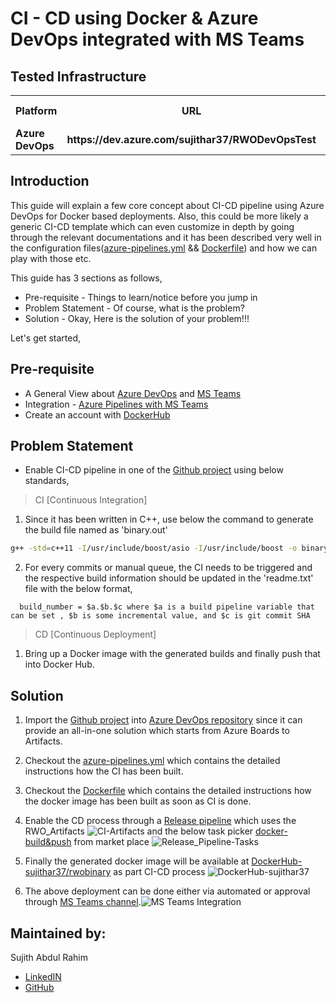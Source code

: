
# CI - CD using Docker & Azure DevOps integrated with MS Teams

## Tested Infrastructure

<table class="tg">
  <tr>
    <th class="tg-yw4l"><b>Platform</b></th>
    <th class="tg-yw4l"><b>URL</b></th>
    <th class="tg-yw4l"><b>Reading Time</b></th>
    
  </tr>
  <tr>
    <td class="tg-yw4l"><b>Azure DevOps</b></td>
    <td class="tg-yw4l"><b>https://dev.azure.com/sujithar37/RWODevOpsTest</b></td>    
    <td class="tg-yw4l"><b>3 min</b></td>
    
  </tr>
  
</table>

## Introduction

This guide will explain a few core concept about CI-CD pipeline using Azure DevOps for Docker based deployments. Also, this could be more likely a generic CI-CD template which can even customize in depth by going through the relevant documentations and it has been described very well in the configuration files([azure-pipelines.yml](https://dev.azure.com/sujithar37/_git/RWODevOpsTest?path=%2Fazure-pipelines.yml&version=GBmaster) && [Dockerfile](https://dev.azure.com/sujithar37/_git/RWODevOpsTest?path=%2FDockerfile&version=GBmaster)) and how we can play with those etc.

This guide has 3 sections as follows,
- Pre-requisite - Things to learn/notice before you jump in
- Problem Statement - Of course, what is the problem?
- Solution - Okay, Here is the solution of your problem!!!

Let's get started, 

## Pre-requisite

- A General View about [Azure DevOps](https://docs.microsoft.com/en-us/azure/devops/user-guide/what-is-azure-devops?view=azure-devops) and [MS Teams](https://docs.microsoft.com/en-us/MicrosoftTeams/teams-overview)
- Integration - [Azure Pipelines with MS Teams](https://docs.microsoft.com/en-us/azure/devops/pipelines/integrations/microsoft-teams?view=azure-devops)
- Create an account with [DockerHub](https://hub.docker.com)

## Problem Statement

- Enable CI-CD pipeline in one of the [Github project](https://github.com/burybury/RWODevOpsTest) using below standards,

> CI [Continuous Integration]

1. Since it has been written in C++, use below the command to generate the build file named as 'binary.out'
```bash
g++ -std=c++11 -I/usr/include/boost/asio -I/usr/include/boost -o binary.out main.cpp connection.cpp connection_manager.cpp mime_types.cpp reply.cpp request_handler.cpp request_parser.cpp server.cpp -lboost_system -lboost_thread -lpthread 
```
2. For every commits or manual queue, the CI needs to be triggered and the respective build information should be updated in the 'readme.txt' file with the below format,
```text
  build_number = $a.$b.$c where $a is a build pipeline variable that can be set , $b is some incremental value, and $c is git commit SHA
```

> CD [Continuous Deployment]

1. Bring up a Docker image with the generated builds and finally push that into Docker Hub.


## Solution

1. Import the [Github project](https://github.com/burybury/RWODevOpsTest) into [Azure DevOps repository](https://dev.azure.com/sujithar37/_git/RWODevOpsTest) since it can provide an all-in-one solution which starts from Azure Boards to Artifacts.
2. Checkout the [azure-pipelines.yml](https://dev.azure.com/sujithar37/_git/RWODevOpsTest?path=%2Fazure-pipelines.yml&version=GBmaster) which contains the detailed instructions how the CI has been built.
3. Checkout the [Dockerfile](https://dev.azure.com/sujithar37/_git/RWODevOpsTest?path=%2FDockerfile&version=GBmaster) which contains the detailed instructions how the docker image has been built as soon as CI is done.
4. Enable the CD process through a [Release pipeline](https://dev.azure.com/sujithar37/RWODevOpsTest/_release?view=mine&definitionId=1&_a=releases) which uses the RWO_Artifacts ![CI-Artifacts](https://drive.google.com/uc?export=view&id=18bPf0H2QgnT-vWSJ5RnaAU7zkifWkYn5) and the below task picker [docker-build&push](https://docs.microsoft.com/en-us/azure/devops/pipelines/tasks/build/docker?view=azure-devops#build-and-push) from market place ![Release_Pipeline-Tasks](https://drive.google.com/uc?export=view&id=1zSQTZnph7f226noolnIuGmLnyhXNFuKy)

5. Finally the generated docker image will be available at [DockerHub-sujithar37/rwobinary](https://hub.docker.com/r/sujithar37/rwobinary/tags) as part CI-CD process ![DockerHub-sujithar37](https://drive.google.com/uc?export=view&id=1tQLLdYKIzSynIUG_mWFh4w444GAXSfck)

6. The above deployment can be done either via automated or approval through [MS Teams channel](https://teams.microsoft.com/l/channel/19%3ae32c2a428aca4320b757323c6cf34cc3%40thread.skype/General?groupId=0d8837dc-98eb-4ec1-9a05-601379653caf&tenantId=92c59a28-ddec-40a2-b20a-3490f773dd5e).![MS Teams Integration](https://drive.google.com/uc?export=view&id=13l-EWhEn72Ts67pdsk1BNSmYx2MejGTU)


## Maintained by:
Sujith Abdul Rahim<br>
- [LinkedIN](https://www.linkedin.com/in/sujithar37/) 
- [GitHub](https://github.com/sujiar37/)
